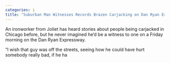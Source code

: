 ```yaml
---
categories: i
title: "Suburban Man Witnesses Records Brazen Carjacking on Dan Ryan Expressway"
---
```


An ironworker from Joliet has heard stories about people being carjacked in Chicago before, but he never imagined he&#8217;d be a witness to one on a Friday morning on the Dan Ryan Expressway.



&#8220;I wish that guy was off the streets, seeing how he could have hurt somebody really bad, if he ha